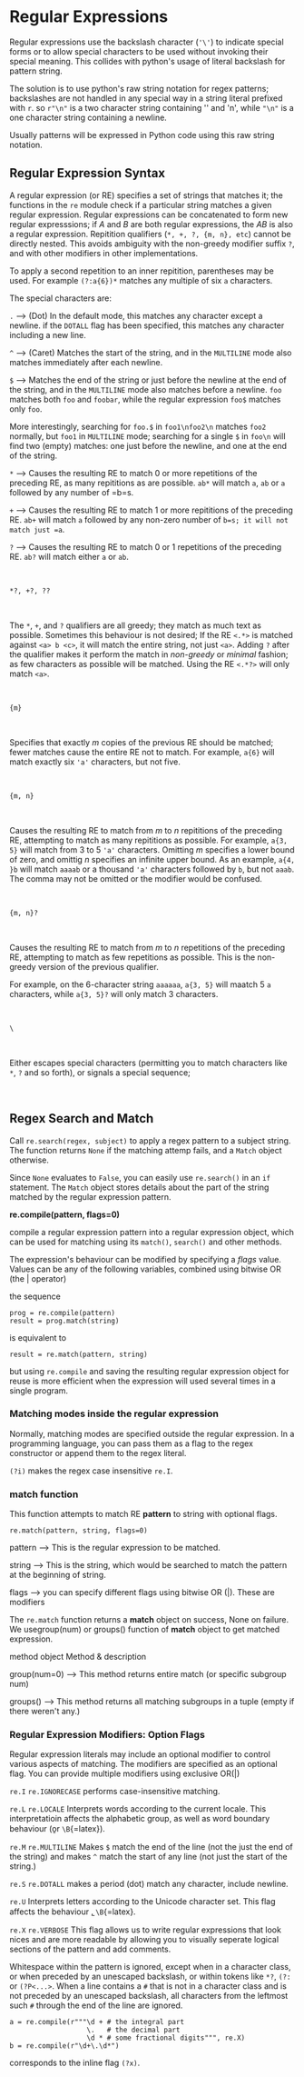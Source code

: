 Regular Expressions
===================

Regular expressions use the backslash character (`'\'`) to indicate
special forms or to allow special characters to be used without invoking
their special meaning. This collides with python\'s usage of literal
backslash for pattern string.

The solution is to use python\'s raw string notation for regex patterns;
backslashes are not handled in any special way in a string literal
prefixed with `r`. so `r"\n"` is a two character string containing \'\'
and \'n\', while `"\n"` is a one character string containing a newline.

Usually patterns will be expressed in Python code using this raw string
notation.

Regular Expression Syntax
-------------------------

A regular expression (or RE) specifies a set of strings that matches it;
the functions in the `re` module check if a particular string matches a
given regular expression. Regular expressions can be concatenated to
form new regular expresssions; if *A* and *B* are both regular
expressions, the *AB* is also a regular expression. Repitition
qualifiers (`*, +, ?, {m, n}, etc`) cannot be directly nested. This
avoids ambiguity with the non-greedy modifier suffix `?`, and with other
modifiers in other implementations.

To apply a second repetition to an inner repitition, parentheses may be
used. For example `(?:a{6})*` matches any multiple of six `a`
characters.

The special characters are:

`.` --\> (Dot) In the default mode, this matches any character except a
newline. if the `DOTALL` flag has been specified, this matches any
character including a new line.

`^` --\> (Caret) Matches the start of the string, and in the `MULTILINE`
mode also matches immediately after each newline.

`$` --\> Matches the end of the string or just before the newline at the
end of the string, and in the `MULTILINE` mode also matches before a
newline. `foo` matches both `foo` and `foobar`, while the regular
expression `foo$` matches only `foo`.

More interestingly, searching for `foo.$` in `foo1\nfoo2\n` matches
`foo2` normally, but `foo1` in `MULTILINE` mode; searching for a single
`$` in `foo\n` will find two (empty) matches: one just before the
newline, and one at the end of the string.

`*` --\> Causes the resulting RE to match 0 or more repetitions of the
preceding RE, as many repititions as are possible. `ab*` will match `a`,
`ab` or `a` followed by any number of =b=s.

`+` --\> Causes the resulting RE to match 1 or more repititions of the
preceding RE. `ab+` will match `a` followed by any non-zero number of
`b=s; it will not match just =a`.

`?` --\> Causes the resulting RE to match 0 or 1 repetitions of the
preceding RE. `ab?` will match either `a` or `ab`.

$~$

`*?, +?, ??`

$~$

The `*`, `+`, and `?` qualifiers are all greedy; they match as much text
as possible. Sometimes this behaviour is not desired; If the RE `<.*>`
is matched against `<a> b <c>`, it will match the entire string, not
just `<a>`. Adding `?` after the qualifier makes it perform the match in
*non-greedy* or *minimal* fashion; as few characters as possible will be
matched. Using the RE `<.*?>` will only match `<a>`.

$~$

`{m}`

$~$

Specifies that exactly *m* copies of the previous RE should be matched;
fewer matches cause the entire RE not to match. For example, `a{6}` will
match exactly six `'a'` characters, but not five.

$~$

`{m, n}`

$~$

Causes the resulting RE to match from *m* to *n* repititions of the
preceding RE, attempting to match as many repititions as possible. For
example, `a{3, 5}` will match from 3 to 5 `'a'` characters. Omitting *m*
specifies a lower bound of zero, and omittig *n* specifies an infinite
upper bound. As an example, `a{4, }b` will match `aaaab` or a thousand
`'a'` characters followed by `b`, but not `aaab`. The comma may not be
omitted or the modifier would be confused.

$~$

`{m, n}?`

$~$

Causes the resulting RE to match from *m* to *n* repetitions of the
preceding RE, attempting to match as few repetitions as possible. This
is the non-greedy version of the previous qualifier.

For example, on the 6-character string `aaaaaa`, `a{3, 5}` will maatch 5
`a` characters, while `a{3, 5}?` will only match 3 characters.

$~$

`\`

$~$

Either escapes special characters (permitting you to match characters
like `*`, `?` and so forth), or signals a special sequence;

$~$

Regex Search and Match
----------------------

Call `re.search(regex, subject)` to apply a regex pattern to a subject
string. The function returns `None` if the matching attemp fails, and a
`Match` object otherwise.

Since `None` evaluates to `False`, you can easily use `re.search()` in
an `if` statement. The `Match` object stores details about the part of
the string matched by the regular expression pattern.

**re.compile(pattern, flags=0)**

compile a regular expression pattern into a regular expression object,
which can be used for matching using its `match()`, `search()` and other
methods.

The expression\'s behaviour can be modified by specifying a *flags*
value. Values can be any of the following variables, combined using
bitwise OR (the \| operator)

the sequence

``` {.python}
prog = re.compile(pattern)
result = prog.match(string)
```

is equivalent to

``` {.python}
result = re.match(pattern, string)
```

but using `re.compile` and saving the resulting regular expression
object for reuse is more efficient when the expression will used several
times in a single program.

### Matching modes inside the regular expression

Normally, matching modes are specified outside the regular expression.
In a programming language, you can pass them as a flag to the regex
constructor or append them to the regex literal.

`(?i)` makes the regex case insensitive `re.I`.

### match function

This function attempts to match RE **pattern** to string with optional
flags.

``` {.python}
re.match(pattern, string, flags=0)
```

pattern --\> This is the regular expression to be matched.

string --\> This is the string, which would be searched to match the
pattern at the beginning of string.

flags --\> you can specify different flags using bitwise OR (\|). These
are modifiers

The `re.match` function returns a **match** object on success, None on
failure. We usegroup(num) or groups() function of **match** object to
get matched expression.

method object Method & description

group(num=0) --\> This method returns entire match (or specific subgroup
num)

groups() --\> This method returns all matching subgroups in a tuple
(empty if there weren\'t any.)

### Regular Expression Modifiers: Option Flags

Regular expression literals may include an optional modifier to control
various aspects of matching. The modifiers are specified as an optional
flag. You can provide multiple modifiers using exclusive OR(\|)

`re.I` `re.IGNORECASE` performs case-insensitive matching.

`re.L` `re.LOCALE` Interprets words according to the current locale.
This interpretatioin affects the alphabetic group, as well as word
boundary behaviour (o̱r `\B`{=latex}).

`re.M` `re.MULTILINE` Makes `$` match the end of the line (not the just
the end of the string) and makes `^` match the start of any line (not
just the start of the string.)

`re.S` `re.DOTALL` makes a period (dot) match any character, include
newline.

`re.U` Interprets letters according to the Unicode character set. This
flag affects the behaviour ,̱ `\B`{=latex}.

`re.X` `re.VERBOSE` This flag allows us to write regular expressions
that look nices and are more readable by allowing you to visually
seperate logical sections of the pattern and add comments.

Whitespace within the pattern is ignored, except when in a character
class, or when preceded by an unescaped backslash, or within tokens like
`*?`, `(?:` or `(?P<...>`. When a line contains a `#` that is not in a
character class and is not preceded by an unescaped backslash, all
characters from the leftmost such `#` through the end of the line are
ignored.

``` {.python}
a = re.compile(r"""\d + # the integral part
                   \.   # the decimal part
                   \d * # some fractional digits""", re.X)
b = re.compile(r"\d+\.\d*")
```

corresponds to the inline flag `(?x)`.
